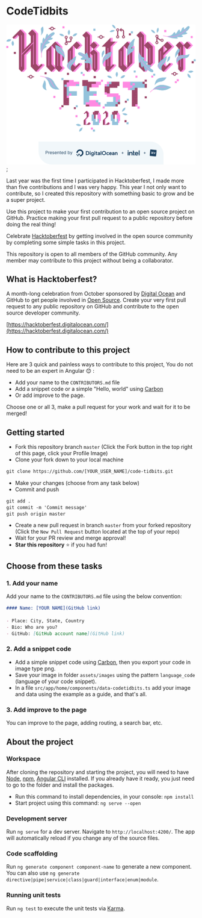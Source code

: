 # CodeTidbits

![Hacktoberfest](./src/assets/images/home/hbf.svg);

Last year was the first time I participated in Hacktoberfest, I made more than five contributions and I was very happy.
This year I not only want to contribute, so I created this repository with something basic to grow and be a super project.

Use this project to make your first contribution to an open source project on GitHub. Practice making your first pull request to a public repository before doing the real thing!

Celebrate [Hacktoberfest](https://hacktoberfest.digitalocean.com/) by getting involved in the open source community by completing some simple tasks in this project.

This repository is open to all members of the GitHub community. Any member may contribute to this project without being a collaborator.

## What is Hacktoberfest?

A month-long celebration from October sponsored by [Digital Ocean](https://hacktoberfest.digitalocean.com/) and GitHub to get people involved in [Open Source](https://github.com/open-source). Create your very first pull request to any public repository on GitHub and contribute to the open source developer community.

[https://hacktoberfest.digitalocean.com/](https://hacktoberfest.digitalocean.com/)

## How to contribute to this project

Here are 3 quick and painless ways to contribute to this project, You do not need to be an expert in Angular :blush: :

- Add your name to the `CONTRIBUTORS.md` file
- Add a snippet code or a simple "Hello, world" using [Carbon](https://carbon.now.sh/)
- Or add improve to the page.

Choose one or all 3, make a pull request for your work and wait for it to be merged!

## Getting started

- Fork this repository branch `master` (Click the Fork button in the top right of this page, click your Profile Image)
- Clone your fork down to your local machine

```markdown
git clone https://github.com/[YOUR_USER_NAME]/code-tidbits.git
```

- Make your changes (choose from any task below)
- Commit and push

```markdown
git add .
git commit -m 'Commit message'
git push origin master
```

- Create a new pull request in branch `master` from your forked repository (Click the `New Pull Request` button located at the top of your repo)
- Wait for your PR review and merge approval!
- **Star this repository** :star: if you had fun!

## Choose from these tasks

### 1. Add your name

Add your name to the `CONTRIBUTORS.md` file using the below convention:

```markdown
#### Name: [YOUR NAME](GitHub link)

- Place: City, State, Country
- Bio: Who are you?
- GitHub: [GitHub account name](GitHub link)
```

### 2. Add a snippet code

- Add a simple snippet code using [Carbon](https://carbon.now.sh/), then you export your code in image type png.
- Save your image in folder `assets/images` using the pattern `language_code` (language of your code snippet).
- In a file `src/app/home/components/data-codetidbits.ts` add your image and data using the example as a guide, and that's all.

### 3. Add improve to the page

You can improve to the page, adding routing, a search bar, etc.

## About the project

### Workspace

After cloning the repository and starting the project, you will need to have [Node](https://nodejs.org/en/), [npm](https://www.npmjs.com/get-npm), [Angular CLI](https://cli.angular.io/) installed.
If you already have it ready, you just need to go to the folder and install the packages.

- Run this command to install dependencies, in your console: `npm install`
- Start project using this command: `ng serve --open`

### Development server

Run `ng serve` for a dev server. Navigate to `http://localhost:4200/`. The app will automatically reload if you change any of the source files.

### Code scaffolding

Run `ng generate component component-name` to generate a new component. You can also use `ng generate directive|pipe|service|class|guard|interface|enum|module`.

### Running unit tests

Run `ng test` to execute the unit tests via [Karma](https://karma-runner.github.io).
